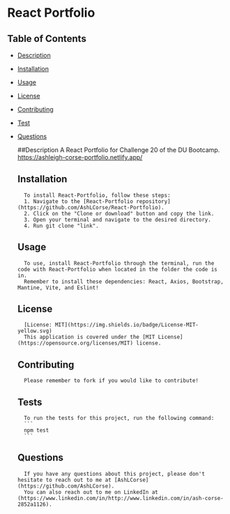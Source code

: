 # React Portfolio

## Table of Contents

- [Description](https://github.com/AshLCorse/React-Portfolio#Description)

- [Installation](https://github.com/AshLCorse/React-Portfolio#Installation)

- [Usage](https://github.com/AshLCorse/React-Portfolio#Usage)

- [License](https://github.com/AshLCorse/React-Portfolio#License)

- [Contributing](https://github.com/AshLCorse/React-Portfolio#Contributing)

- [Test](https://github.com/AshLCorse/React-Portfolio#Test)

- [Questions](https://github.com/AshLCorse/React-Portfolio#Questions)

  ##Description
  A React Portfolio for Challenge 20 of the DU Bootcamp. https://ashleigh-corse-portfolio.netlify.app/

  ## Installation

        To install React-Portfolio, follow these steps:
        1. Navigate to the [React-Portfolio repository](https://github.com/AshLCorse/React-Portfolio).
        2. Click on the "Clone or download" button and copy the link.
        3. Open your terminal and navigate to the desired directory.
        4. Run git clone "link".

  ## Usage

        To use, install React-Portfolio through the terminal, run the code with React-Portfolio when located in the folder the code is in.
        Remember to install these dependencies: React, Axios, Bootstrap, Mantine, Vite, and Eslint!

  ## License

        [License: MIT](https://img.shields.io/badge/License-MIT-yellow.svg)
        This application is covered under the [MIT License](https://opensource.org/licenses/MIT) license.

  ## Contributing

        Please remember to fork if you would like to contribute!

  ## Tests

        To run the tests for this project, run the following command:
        ```
        npm test
        ```

  ## Questions

        If you have any questions about this project, please don't hesitate to reach out to me at [AshLCorse](https://github.com/AshLCorse).
        You can also reach out to me on LinkedIn at (https://www.linkedin.com/in/http://www.linkedin.com/in/ash-corse-2852a1126).
